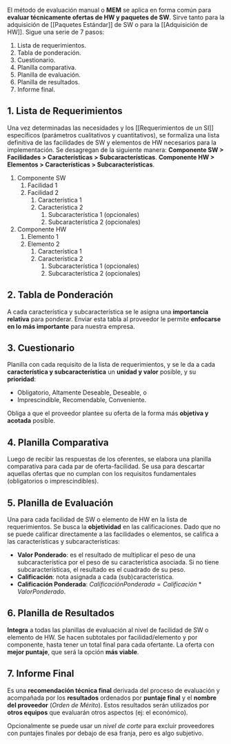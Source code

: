 El método de evaluación manual o **MEM** se aplica en forma común para **evaluar técnicamente ofertas de HW y paquetes de SW**. Sirve tanto para la adquisición de [[Paquetes Estándar]] de SW o para la [[Adquisición de HW]]. Sigue una serie de 7 pasos:

1. Lista de requerimientos.
2. Tabla de ponderación.
3. Cuestionario.
4. Planilla comparativa.
5. Planilla de evaluación.
6. Planilla de resultados.
7. Informe final.

## 1. Lista de Requerimientos

Una vez determinadas las necesidades y los [[Requerimientos de un SI]] específicos (parámetros cualitativos y cuantitativos), se formaliza una lista definitiva de las facilidades de SW y elementos de HW necesarios para la implementación. Se desagregan de la siguiente manera:
**Componente SW > Facilidades > Características > Subcaracterísticas**.
**Componente HW > Elementos > Características > Subcaracterísticas**.

1. Componente SW
	1. Facilidad 1
	2. Facilidad 2
		1. Característica 1
		2. Característica 2
			1. Subcaracterística 1 (opcionales)
			2. Subcaracterística 2 (opcionales)
2. Componente HW
	1. Elemento 1
	2. Elemento 2
		1. Característica 1
		2. Característica 2
			1. Subcaracterística 1 (opcionales)
			2. Subcaracterística 2 (opcionales)

## 2. Tabla de Ponderación

A cada característica y subcaracterística se le asigna una **importancia relativa** para ponderar. Enviar esta tabla al proveedor le permite **enfocarse en lo más importante** para nuestra empresa.

## 3. Cuestionario

Planilla con cada requisito de la lista de requerimientos, y se le da a cada **característica y subcaracterística** un **unidad y valor** posible, y su **prioridad**:
- Obligatorio, Altamente Deseable, Deseable, o
- Imprescindible, Recomendable, Conveniente.

Obliga a que el proveedor plantee su oferta de la forma más **objetiva y acotada** posible.

## 4. Planilla Comparativa

Luego de recibir las respuestas de los oferentes, se elabora una planilla comparativa para cada par de oferta-facilidad. Se usa para descartar aquellas ofertas que no cumplan con los requisitos fundamentales (obligatorios o imprescindibles).

## 5. Planilla de Evaluación

Una para cada facilidad de SW o elemento de HW en la lista de requerimientos. Se busca la **objetividad** en las calificaciones. Dado que no se puede calificar directamente a las facilidades o elementos, se califica a las características y subcaracterísticas:
- **Valor Ponderado**: es el resultado de multiplicar el peso de una subcaracterística por el peso de su característica asociada. Si no tiene subcaracterísticas, el resultado es el cuadrado de su peso.
- **Calificación**: nota asignada a cada (sub)característica.
- **Calificación Ponderada**: $CalificaciónPonderada = Calificación * ValorPonderado$.

## 6. Planilla de Resultados

**Integra** a todas las planillas de evaluación al nivel de facilidad de SW o elemento de HW. Se hacen subtotales por facilidad/elemento y por componente, hasta tener un total final para cada ofertante. La oferta con **mejor puntaje**, que será la opción **más viable**.

## 7. Informe Final

Es una **recomendación técnica final** derivada del proceso de evaluación y acompañada por los **resultados** ordenados por **puntaje final** y el **nombre del proveedor** (*Orden de Mérito*). Estos resultados serán utilizados por **otros equipos** que evaluarán otros aspectos (ej: el económico).

Opcionalmente se puede usar un *nivel de corte* para excluir proveedores con puntajes finales por debajo de esa franja, pero es algo subjetivo.